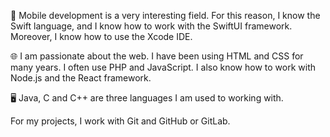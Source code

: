---
---
&#x1F4F1; Mobile development is a very interesting field. For this
reason, I know the Swift language, and I know how to work with the
SwiftUI framework. Moreover, I know how to use the Xcode IDE.

&#x1F310; I am passionate about the web. I have been using HTML and
CSS for many years. I often use PHP and JavaScript. I also know how to
work with Node.js and the React framework.

&#x1F5A5;&#xFE0F; Java, C and C++ are three languages I am used to
working with.

For my projects, I work with Git and GitHub or GitLab.